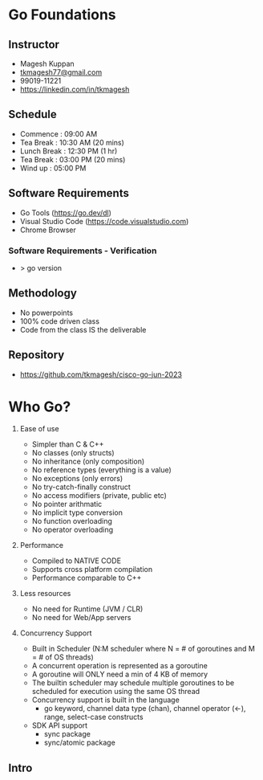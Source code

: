 # Go Foundations #

## Instructor ##
- Magesh Kuppan
- tkmagesh77@gmail.com
- 99019-11221
- https://linkedin.com/in/tkmagesh

## Schedule ##
- Commence      : 09:00 AM
- Tea Break     : 10:30 AM (20 mins)
- Lunch Break   : 12:30 PM (1 hr)
- Tea Break     : 03:00 PM (20 mins)
- Wind up       : 05:00 PM

## Software Requirements ##
- Go Tools (https://go.dev/dl)
- Visual Studio Code (https://code.visualstudio.com)
- Chrome Browser

### Software Requirements - Verification ###
- \> go version

## Methodology ##
- No powerpoints
- 100% code driven class
- Code from the class IS the deliverable

## Repository ##
- https://github.com/tkmagesh/cisco-go-jun-2023

# Who Go? #
1. Ease of use
    - Simpler than C & C++
    - No classes (only structs)
    - No inheritance (only composition)
    - No reference types (everything is a value)
    - No exceptions (only errors)
    - No try-catch-finally construct
    - No access modifiers (private, public etc)
    - No pointer arithmatic
    - No implicit type conversion
    - No function overloading
    - No operator overloading
    
2. Performance
    - Compiled to NATIVE CODE
    - Supports cross platform compilation
    - Performance comparable to C++

3. Less resources
    - No need for Runtime (JVM / CLR)
    - No need for Web/App servers
    
4. Concurrency Support
    - Built in Scheduler (N:M scheduler where N = # of goroutines and M = # of OS threads)
    - A concurrent operation is represented as a goroutine
    - A goroutine will ONLY need a min of 4 KB of memory
    - The builtin scheduler may schedule multiple goroutines to be scheduled for execution using the same OS thread
    - Concurrency support is built in the language
        - go keyword, channel data type (chan), channel operator (<-), range, select-case constructs
    - SDK API support
        - sync package
        - sync/atomic package

## Intro ##